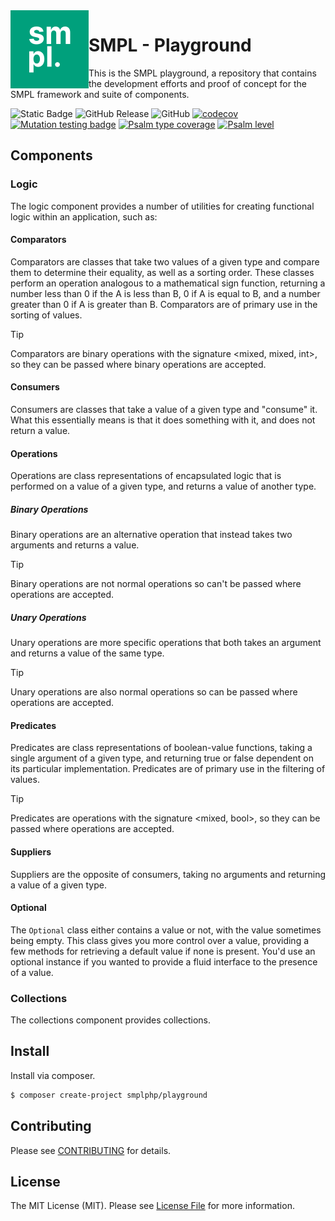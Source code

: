 <img src="smpl-logo.png" alt="SMPL" align="left">

# SMPL - Playground

This is the SMPL playground, a repository that contains the development efforts and proof of concept for the
SMPL framework and suite of components.

![Static Badge](https://img.shields.io/badge/php-8.3-blue)
![GitHub Release](https://img.shields.io/github/v/release/smplphp/playground)
![GitHub](https://img.shields.io/github/license/smplphp/playground)
[![codecov](https://codecov.io/gh/smplphp/playground/branch/main/graph/badge.svg?token=FHJ41NQMTA)](https://codecov.io/gh/smplphp/playground)
[![Mutation testing badge](https://img.shields.io/endpoint?style=flat&url=https%3A%2F%2Fbadge-api.stryker-mutator.io%2Fgithub.com%2Fsmplphp%2Fplayground%2Fmain)](https://dashboard.stryker-mutator.io/reports/github.com/smplphp/playground/main)
[![Psalm type coverage](https://shepherd.dev/github/smplphp/playground/coverage.svg)](https://shepherd.dev/github/smplphp/playground)
[![Psalm level](https://shepherd.dev/github/smplphp/playground/level.svg)](https://shepherd.dev/github/smplphp/playground)

## Components

### Logic

The logic component provides a number of utilities for creating functional logic within an application, such as:

#### Comparators

Comparators are classes that take two values of a given type and compare them to determine their equality, as well as
a sorting order.
These classes perform an operation analogous to a mathematical sign function,
returning a number less than 0 if the A is less than B,
0 if A is equal to B, and a number greater than 0 if A is greater
than B.
Comparators are of primary use in the sorting of values.

> [!TIP]
> Comparators are binary operations with the signature <mixed, mixed, int>, so they can be passed where binary 
> operations are accepted.

#### Consumers

Consumers are classes that take a value of a given type and "consume" it.
What this essentially means is that it does something with it, and does not return a value.

#### Operations

Operations are class representations of encapsulated logic that is performed on a value of a given type, and returns a
value of another type.

##### Binary Operations

Binary operations are an alternative operation that instead takes two arguments and returns a value.

> [!TIP]
> Binary operations are not normal operations so can't be passed where operations are accepted.

##### Unary Operations

Unary operations are more specific operations that both takes an argument and returns a value of the same type.

> [!TIP]
> Unary operations are also normal operations so can be passed where operations are accepted.

#### Predicates

Predicates are class representations of boolean-value functions, taking a single argument of a given type, and returning
true or false dependent on its particular implementation.
Predicates are of primary use in the filtering of values.

> [!TIP]
> Predicates are operations with the signature <mixed, bool>, so they can be passed where operations are accepted.

#### Suppliers

Suppliers are the opposite of consumers, taking no arguments and returning a value of a given type.

#### Optional

The `Optional` class either contains a value or not, with the value sometimes being empty. 
This class gives you more control over a value,
providing a few methods for retrieving a default value if none is present.
You'd use an optional instance if you wanted to provide a fluid interface to the presence of a value.

### Collections

The collections component provides collections.

## Install

Install via composer.

```bash
$ composer create-project smplphp/playground
```

## Contributing

Please see [CONTRIBUTING](CONTRIBUTING.md) for details.

## License

The MIT License (MIT). Please see [License File](https://github.com/smplphp/playground/blob/master/LICENSE.md) for more
information.
